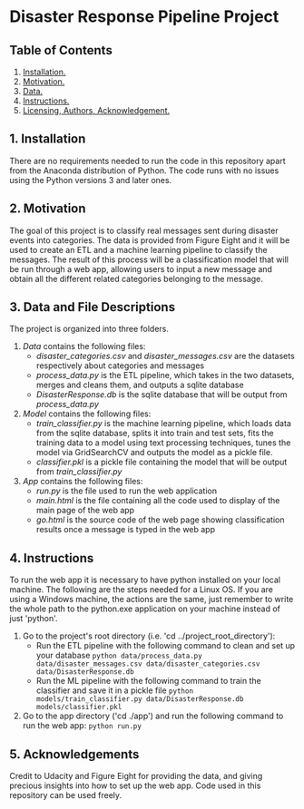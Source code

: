 # Disaster Response Pipeline Project

## Table of Contents
1. [ Installation. ](#inst)
2. [ Motivation. ](#motiv)
3. [ Data. ](#data)
4. [ Instructions. ](#ins)
5. [ Licensing, Authors, Acknowledgement. ](#lic)

<a name="inst"></a>
## 1. Installation
There are no requirements needed to run the code in this repository apart from the Anaconda distribution of Python. The code runs with no issues using the Python versions 3 and later ones.

<a name="motiv"></a>
## 2. Motivation
The goal of this project is to classify real messages sent during disaster events into categories. The data is provided from Figure Eight and it will be used to create an ETL and a machine learning pipeline to classify the messages. The result of this process will be a classification model that will be run through a web app, allowing users to input a new message and obtain all the different related categories belonging to the message.

<a name="data"></a>
## 3. Data and File Descriptions
The project is organized into three folders.
  1. _Data_ contains the following files:
      - *disaster_categories.csv* and *disaster_messages.csv* are the datasets respectively about categories and messages
      - *process_data.py* is the ETL pipeline, which takes in the two datasets, merges and cleans them, and outputs a sqlite database
      - *DisasterResponse.db* is the sqlite database that will be output from *process_data.py*
  2. _Model_ contains the following files:
      - *train_classifier.py* is the machine learning pipeline, which loads data from the sqlite database, splits it into train and test sets, fits the training data to a model using text processing techniques, tunes the model via GridSearchCV and outputs the model as a pickle file.
      - *classifier.pkl* is a pickle file containing the model that will be output from *train_classifier.py*
  3. _App_ contains the following files:
      - *run.py* is the file used to run the web application
      - *main.html* is the file containing all the code used to display of the main page of the web app
      - *go.html* is the source code of the web page showing classification results once a message is typed in the web app

<a name="ins"></a>
## 4. Instructions
To run the web app it is necessary to have python installed on your local machine. The following are the steps needed for a Linux OS. If you are using a Windows machine, the actions are the same, just remember to write the whole path to the python.exe application on your machine instead of just 'python'.

  1. Go to the project's root directory (i.e. 'cd ../project_root_directory'):
      - Run the ETL pipeline with the following command to clean and set up your database
        `python data/process_data.py data/disaster_messages.csv data/disaster_categories.csv data/DisasterResponse.db`
      - Run the ML pipeline with the following command to train the classifier and save it in a pickle file
        `python models/train_classifier.py data/DisasterResponse.db models/classifier.pkl`      
  2. Go to the app directory ('cd ./app') and run the following command to run the web app:
        `python run.py`


<a name="data"></a>
## 5. Acknowledgements
Credit to Udacity and Figure Eight for providing the data, and giving precious insights into how to set up the web app. Code used in this repository can be used freely.
